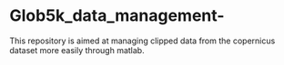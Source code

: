 # Glob5k_data_management-
This repository is aimed at managing clipped data from the copernicus dataset more easily through matlab.
